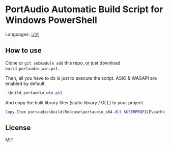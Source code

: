 # PortAudio Automatic Build Script for Windows PowerShell

Languages: [🇯🇵](./README.ja.md)

## How to use

Clone or `git submodule add` this repo, or just download `build_portaudio_win.ps1`.

Then, all you have to do is just to execute the script.  ASIO & WASAPI are enabled by default.

```powershell
.\build_portaudio_win.ps1
```

And copy the built library files (static library / DLL) to your project.

```powershell
Copy-Item portaudio\build\Release\portaudio_x64.dll $USERPROFILE\path\to\your\project\build\Release\
```

## License

MIT
